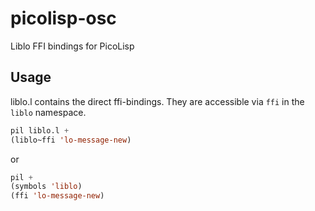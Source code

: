 # picolisp-osc
Liblo FFI bindings for PicoLisp

## Usage

liblo.l contains the direct ffi-bindings. They are accessible via `ffi` in the `liblo` namespace.

```lisp
pil liblo.l +
(liblo~ffi 'lo-message-new)
```

or

```lisp 
pil +
(symbols 'liblo)
(ffi 'lo-message-new)
``` 

